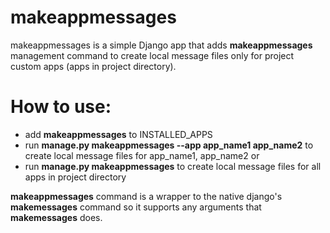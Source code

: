 makeappmessages
===============

makeappmessages is a simple Django app that adds **makeappmessages** management command to create local message files only for project custom apps (apps in project directory).

How to use:
===========
- add **makeappmessages** to INSTALLED_APPS
- run **manage.py makeappmessages --app app_name1 app_name2** to create local message files for app_name1, app_name2
or
- run **manage.py makeappmessages** to create local message files for all apps in project directory

**makeappmessages** command is a wrapper to the native django's **makemessages** command so it supports any arguments that **makemessages** does.
